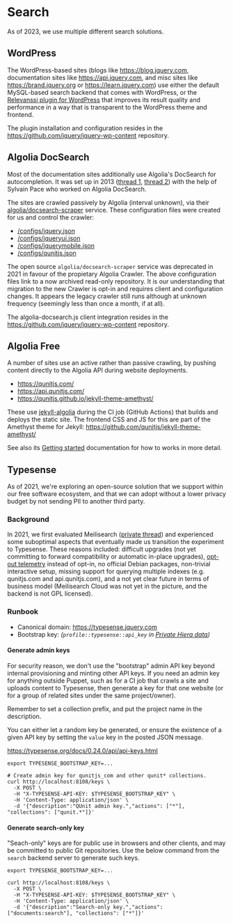 # Search

As of 2023, we use multiple different search solutions.

## WordPress

The WordPress-based sites (blogs like https://blog.jquery.com, documentation
sites like https://api.jquery.com, and misc sites like https://brand.jquery.org
or https://learn.jquery.com) use either the default MySQL-based search backend
that comes with WordPress, or the [Relevanssi plugin for WordPress](https://wordpress.org/plugins/relevanssi/)
that improves its result quality and performance in a way that is transparent
to the WordPress theme and frontend.

The plugin installation and configuration resides in the
<https://github.com/jquery/jquery-wp-content> repository.

## Algolia DocSearch

Most of the documentation sites additionally use Algolia's DocSearch for
autocompletion. It was set up in 2013 ([thread 1](https://github.com/jquery/api.jquery.com/issues/227),
[thread 2](https://github.com/jquery/api.jquery.com/issues/1104)) with the help
of Sylvain Pace who worked on Algolia DocSearch.

The sites are crawled passively by Algolia (interval unknown), via their
[algolia/docsearch-scraper](https://github.com/algolia/docsearch-scraper)
service. These configuration files were created for us and control the crawler:

* [/configs/jquery.json](https://github.com/algolia/docsearch-configs/blob/HEAD/configs/jquery.json)
* [/configs/jqueryui.json](https://github.com/algolia/docsearch-configs/blob/HEAD/configs/jqueryui.json)
* [/configs/jquerymobile.json](https://github.com/algolia/docsearch-configs/blob/HEAD/configs/jquerymobile.json)
* [/configs/qunitjs.json](https://github.com/algolia/docsearch-configs/blob/HEAD/configs/qunitjs.json)

The open source `algolia/docsearch-scraper` service was deprecated in 2021 in
favour of the propietary Algolia Crawler. The above configuration files
link to a now archived read-only repository. It is our understanding that
migration to the new Crawler is opt-in and requires client and configuration
changes. It appears the legacy crawler still runs although at unknown frequency
(seemingly less than once a month, if at all).

The algolia-docsearch.js client integration resides in the
<https://github.com/jquery/jquery-wp-content> repository.

## Algolia Free

A number of sites use an active rather than passive crawling, by
pushing content directly to the Algolia API during website deployments.

* https://qunitjs.com/
* https://api.qunitjs.com/
* https://qunitjs.github.io/jekyll-theme-amethyst/

These use [jekyll-algolia]() during the CI job (GitHub Actions) that
builds and deploys the static site. The frontend CSS and JS for this
are part of the Amethyst theme for Jekyll:
<https://github.com/qunitjs/jekyll-theme-amethyst/>

See also its [Getting started](https://github.com/qunitjs/jekyll-theme-amethyst/blob/main/docs/getting-started.md)
documentation for how to works in more detail.

## Typesense

As of 2021, we're exploring an open-source solution that we support
within our free software ecosystem, and that we can adopt without
a lower privacy budget by not sending PII to another third party.

### Background

In 2021, we first evaluated Meilisearch ([private thread](https://github.com/jquery/infrastructure/issues/522))
and experienced some suboptimal aspects that eventually made us
transition the experiment to Typesense. These reasons included:
difficult upgrades (not yet committing to forward compatibility or
automatic in-place upgrades), [opt-out telemetry](https://docs.meilisearch.com/learn/what_is_meilisearch/telemetry.html) instead of opt-in, no official Debian packages,
non-trivial interactive setup, missing support for querying multiple
indexes (e.g. qunitjs.com and api.qunitjs.com), and a not yet clear
future in terms of business model (Meilisearch Cloud was not
yet in the picture, and the backend is not GPL licensed).

### Runbook

* Canonical domain: https://typesense.jquery.com
* Bootstrap key: _(`profile::typesense::api_key` in [Private Hiera data](./puppet.md))_

#### Generate admin keys

For security reason, we don't use the "bootstrap" admin API key beyond internal provisioning
and minting other API keys. If you need an admin key for anything outside Puppet, such as for
a CI job that crawls a site and uploads content to Typesense, then generate a key for that
one website (or for a group of related sites under the same project/owner).

Remember to set a collection prefix, and put the project name in the description.

You can either let a random key be generated, or ensure the existence of a
given API key by setting the `value` key in the posted JSON message.

https://typesense.org/docs/0.24.0/api/api-keys.html

```
export TYPESENSE_BOOTSTRAP_KEY=...

# Create admin key for qunitjs_com and other qunit* collections.
curl http://localhost:8108/keys \
  -X POST \
  -H "X-TYPESENSE-API-KEY: $TYPESENSE_BOOTSTRAP_KEY" \
  -H 'Content-Type: application/json' \
  -d '{"description":"QUnit admin key.","actions": ["*"], "collections": ["qunit.*"]}'
```

#### Generate search-only key

"Seach-only" keys are for public use in browsers and other clients, and may
be committed to public Git repositories. Use the below command from
the `search` backend server to generate such keys.

```
export TYPESENSE_BOOTSTRAP_KEY=...

curl http://localhost:8108/keys \
  -X POST \
  -H "X-TYPESENSE-API-KEY: $TYPESENSE_BOOTSTRAP_KEY" \
  -H 'Content-Type: application/json' \
  -d '{"description":"Search-only key.","actions": ["documents:search"], "collections": ["*"]}'
```
